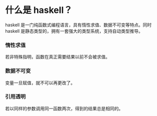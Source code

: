 # 什么是 haskell？

haskell 是一门纯函数式编程语言，具有惰性求值、数据不可变等特点。同时 haskell 是静态类型的，拥有一套强大的类型系统，支持自动类型推导。

### 惰性求值

若非特殊指明，函数在真正需要结果以前不会被求值。

### 数据不可变

变量一旦赋值，就不可以再更改了。

### 引用透明

若以同样的参数调用同一函数两次，得到的结果总是相同的。
